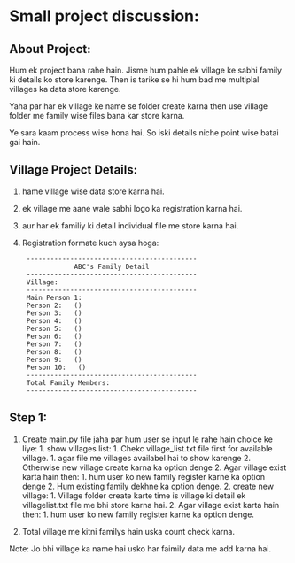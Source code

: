 # Small project discussion:

## About Project:

Hum ek project bana rahe hain. Jisme hum pahle ek village ke sabhi family ki details ko store karenge. Then is tarike se hi hum bad me multiplal villages ka data store karenge.

Yaha par har ek village ke name se folder create karna then use village folder me family wise files bana kar store karna.

Ye sara kaam process wise hona hai. So iski details niche point wise batai gai hain.

## Village Project Details:

1. hame village wise data store karna hai.
1. ek village me aane wale sabhi logo ka registration karna hai.
1. aur har ek familiy ki detail individual file me store karna hai.
1. Registration formate kuch aysa hoga:

        -------------------------------------------
                    ABC's Family Detail
        -------------------------------------------
        Village:
        -------------------------------------------
        Main Person 1:
        Person 2:   ()
        Person 3:   ()
        Person 4:   ()
        Person 5:   ()
        Person 6:   ()
        Person 7:   ()
        Person 8:   ()
        Person 9:   ()
        Person 10:   ()
        -------------------------------------------
        Total Family Members:
        -------------------------------------------
## Step 1:

1. Create main.py file jaha par hum user se input le rahe hain choice ke liye:
        1. show villages list:
                1. Chekc village_list.txt file first for available village.
                        1. agar file me villages availabel hai to show karenge
                        2. Otherwise new village create karna ka option denge
                2. Agar village exist karta hain then: 
                        1. hum user ko new family register karne ka option denge
                        2. Hum existing family dekhne ka option denge.
        2. create new village:
                1. Village folder create karte time is village ki detail ek villagelist.txt file me bhi store karna hai.
                2. Agar village exist karta hain then: 
                        1. hum user ko new family register karne ka option denge.

1. Total village me kitni familys hain uska count check karna.

Note: Jo bhi village ka name hai usko har faimily data me add karna hai.